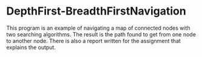 # DepthFirst-BreadthFirstNavigation
This program is an example of navigating a map of connected nodes with two searching algorithms.  The result is the path found to get from one node to another node.
There is also a report written for the assignment that explains the output.
